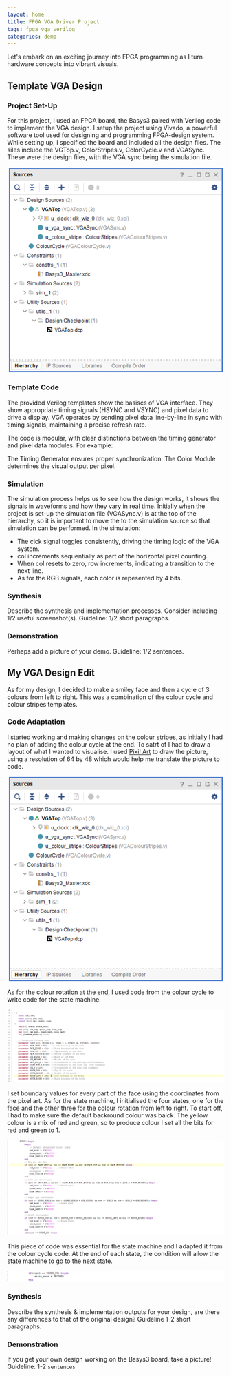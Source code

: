 ```yaml
---
layout: home
title: FPGA VGA Driver Project
tags: fpga vga verilog
categories: demo
---
```


Let's embark on an exciting journey into FPGA programming as I turn hardware concepts into vibrant visuals. 

## **Template VGA Design**
### **Project Set-Up**
For this project, I used an FPGA board, the Basys3 paired with Verilog code to implement the VGA design. I setup the project using Vivado, a powerful software tool used for designing and programming FPGA-design system. While setting up, I specified the board and included all the design files. The siles include the VGTop.v, ColorStripes.v, ColorCycle.v and VGASync. These were the design files, with the VGA sync being the simulation file.

<img src="https://github.com/anesuleo/FPGA_Project/blob/main/docs/assets/images/Screenshot%202024-12-03%20131912.png">

### **Template Code**
The provided Verilog templates show the basiscs of VGA interface. They show appropriate timing signals (HSYNC and VSYNC) and pixel data to drive a display. VGA operates by sending pixel data line-by-line in sync with timing signals, maintaining a precise refresh rate.

The code is modular, with clear distinctions between the timing generator and pixel data modules. For example:

The Timing Generator ensures proper synchronization.
The Color Module determines the visual output per pixel.
### **Simulation**
The simulation process helps us to see how the design works, it shows the signals in waveforms and how they vary in real time. Initially when the project is set-up the simulation file (VGASync.v) is at the top of the hierarchy, so it is important to move the to the simulation source so that simulation can be performed. 
In the simulation: 
- The clck signal toggles consistently, driving the timing logic of the VGA system.
- col increments sequentially as part of the horizontal pixel counting.
- When col resets to zero, row increments, indicating a transition to the next line.
- As for the RGB signals, each color is repesented by 4 bits.
  
### **Synthesis**
Describe the synthesis and implementation processes. Consider including 1/2 useful screenshot(s). Guideline: 1/2 short paragraphs.
### **Demonstration**
Perhaps add a picture of your demo. Guideline: 1/2 sentences.

## **My VGA Design Edit**
As for my design, I decided to make a smiley face and then a cycle of 3 colours from left to right. This was a combination of the colour cycle and colour stripes templates. 
### **Code Adaptation**
I started working and making changes on the colour stripes, as initially I had no plan of adding the colour cycle at the end. To satrt of I had to draw a layout of what I wanted to visualise. I used [Pixil Art](https://www.pixilart.com/) to draw the picture, using a resolution of 64 by 48 which would help me translate the picture to code. 

<img src="https://github.com/anesuleo/FPGA_Project/blob/main/docs/assets/images/Screenshot%202024-12-03%20131912.png">

As for the colour rotation at the end, I used code from the colour cycle to write code for the state machine.

<img src="https://github.com/anesuleo/FPGA_Project/blob/main/docs/assets/images/Screenshot%202024-12-10%20155302.png">

I set boundary values for every part of the face using the coordinates from the pixel art. As for the state machine, I initialised the four states, one for the face and the other three for the colour rotation from left to right. To start off, I had to make sure the default backround colour was balck. The yellow colour is a mix of red and green, so to produce colour I set all the bits for red and green to 1. 

<img src="https://github.com/anesuleo/FPGA_Project/blob/main/docs/assets/images/Screenshot%202024-12-10%20155329.png">

This piece of code was essential for the state machine and I adapted it from the colour cycle code. At the end of each state, the condition will allow the state machine to go to the next state.

<img src="https://github.com/anesuleo/FPGA_Project/blob/main/docs/assets/images/Screenshot%202024-12-10%20155339.png">

### **Synthesis**
Describe the synthesis & implementation outputs for your design, are there any differences to that of the original design? Guideline 1-2 short paragraphs. 
### **Demonstration**
If you get your own design working on the Basys3 board, take a picture! Guideline: 1-2 `sentences`


